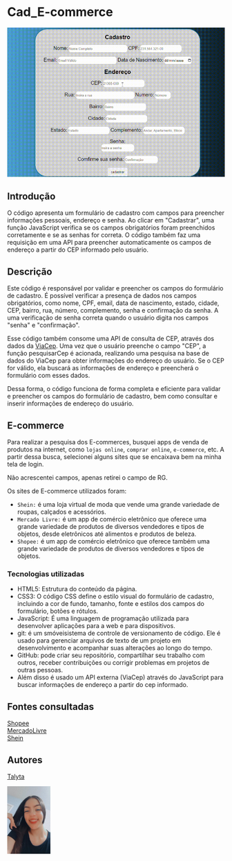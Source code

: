 # Cad_E-commerce

![image info](https://github.com/poxxataly26/Cad_E-commerce/blob/main/img/Gif.gif1_1.gif)

## Introdução

O código apresenta um formulário de cadastro com campos para preencher informações pessoais, endereço e senha. Ao clicar em "Cadastrar", uma função JavaScript verifica se os campos obrigatórios foram preenchidos corretamente e se as senhas for correta. O código também faz uma requisição em uma API para preencher automaticamente os campos de endereço a partir do CEP informado pelo usuário.

## Descrição

Este código é responsável por validar e preencher os campos do formulário de cadastro. É possível verificar a presença de dados nos campos obrigatórios, como nome, CPF, email, data de nascimento, estado, cidade, CEP, bairro, rua, número, complemento, senha e confirmação da senha. A uma verificação de senha correta quando o usuário digita nos campos "senha" e "confirmação".

Esse código também consome uma API de consulta de CEP, através dos dados da [ViaCep](https://viacep.com.br/). Uma vez que o usuário preenche o campo "CEP", a função pesquisarCep é acionada, realizando uma pesquisa na base de dados do ViaCep para obter informações do endereço do usuário. Se o CEP for válido, ela buscará as informações de endereço e preencherá o formulário com esses dados.

Dessa forma, o código funciona de forma completa e eficiente para validar e preencher os campos do formulário de cadastro, bem como consultar e inserir informações de endereço do usuário.

## E-commerce 

Para realizar a pesquisa dos E-commerces, busquei apps de venda de produtos na internet, como `lojas online`, `comprar online`, `e-commerce`, etc. A partir dessa busca, selecionei alguns sites que se encaixava bem na minha tela de login. 

Não acrescentei campos, apenas retirei o campo de RG.

Os sites de E-commerce utilizados foram:

- `Shein:` é uma loja virtual de moda que vende uma grande variedade de roupas, calçados e acessórios.
- `Mercado Livre:` é um app de comércio eletrônico que oferece uma grande variedade de produtos de diversos vendedores e tipos de objetos, desde eletrônicos até alimentos e produtos de beleza.
- `Shopee:` é um app de comércio eletrônico que oferece também uma grande variedade de produtos de diversos vendedores e tipos de objetos.

### Tecnologias utilizadas

- HTML5: Estrutura do conteúdo da página.
- CSS3: O código CSS define o estilo visual do formulário de cadastro, incluindo a cor de fundo, tamanho, fonte e estilos dos campos do formulário, botões e rótulos.
- JavaScript: É uma linguagem de programação utilizada para desenvolver aplicações para a web e para dispositivos.
- git: é um smóveisistema de controle de versionamento de código. Ele é usado para gerenciar arquivos de texto de um projeto em desenvolvimento e acompanhar suas alterações ao longo do tempo. 
- GitHub: pode criar seu repositório, compartilhar seu trabalho com outros, receber contribuições ou corrigir problemas em projetos de outras pessoas.
- Além disso é usado um API externa (ViaCep) através do JavaScript para buscar informações de endereço a partir do cep informado.

## Fontes consultadas

[Shopee](https://shopee.com.br/)  
[MercadoLivre](https://www.mercadolivre.com.br/)  
[Shein](https://br.shein.com/)  

## Autores

[Talyta](https://github.com/poxxataly26/Cad_E-commerce/blob/main/img/foto.jpeg) 

<img src="https://github.com/poxxataly26/Cad_E-commerce/blob/main/img/foto.jpeg" width="100px">

